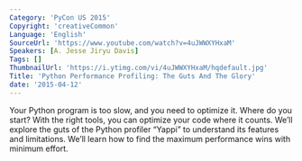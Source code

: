 ```yaml
---
Category: 'PyCon US 2015'
Copyright: 'creativeCommon'
Language: 'English'
SourceUrl: 'https://www.youtube.com/watch?v=4uJWWXYHxaM'
Speakers: [A. Jesse Jiryu Davis]
Tags: []
ThumbnailUrl: 'https://i.ytimg.com/vi/4uJWWXYHxaM/hqdefault.jpg'
Title: 'Python Performance Profiling: The Guts And The Glory'
date: '2015-04-12'
---
```

Your Python program is too slow, and you need to optimize it. Where do you start? With the right tools, you can optimize your code where it counts. We’ll explore the guts of the Python profiler “Yappi” to understand its features and limitations. We’ll learn how to find the maximum performance wins with minimum effort.